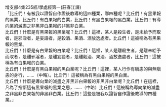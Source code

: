 增支部4集235經/學處經第一(莊春江譯)  
「比丘們！有被我以證智自作證後教導的這四種業，哪四種呢？比丘們！有黑果報的黑業，比丘們！有白果報的白業，比丘們！有黑白果報的黑白業，比丘們！有導向業的滅盡之非黑非白果報的非黑非白業。  
比丘們！什麼是有黑果報的黑業呢？比丘們！這裡，某人是殺生者，是未給予而取者，是邪淫者，是妄語者，是榖酒、果酒、酒放逸處者。比丘們！這被稱為有黑果報的黑業。  
比丘們！什麼是有白果報的白業呢？比丘們！這裡，某人是離殺生者，是離未給予而取者，是離邪淫者，是離妄語者，是離榖酒、果酒、酒放逸處者，比丘們！這被稱為有白果報的白業。  
比丘們！什麼是有黑白果報的黑白業呢？比丘們！這裡，某人行作有瞋恚的與無瞋恚的身行，……（中略）。比丘們！這被稱為有黑白果報的黑白業。  
比丘們！什麼是導向業的滅盡之非黑非白果報的非黑非白業呢？比丘們！在這裡，凡為了捨斷這有黑果報的黑業之思，……（中略）比丘們！這被稱為導向業的滅盡之非黑非白果報的非黑非白業。比丘們！這些是被我以證智自作證後教導的四種業。」  
  
  
